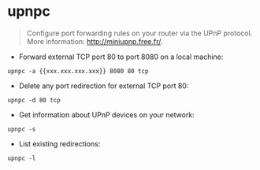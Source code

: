 # upnpc

> Configure port forwarding rules on your router via the UPnP protocol.
> More information: <http://miniupnp.free.fr/>.

- Forward external TCP port 80 to port 8080 on a local machine:

`upnpc -a {{xxx.xxx.xxx.xxx}} 8080 80 tcp`

- Delete any port redirection for external TCP port 80:

`upnpc -d 80 tcp`

- Get information about UPnP devices on your network:

`upnpc -s`

- List existing redirections:

`upnpc -l`
